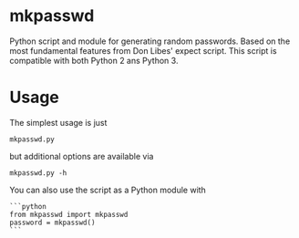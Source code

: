 # mkpasswd

Python script and module for generating random passwords. Based on the most
fundamental features from Don Libes' expect script. This script is compatible 
with both Python 2 ans Python 3.

# Usage

The simplest usage is just

    mkpasswd.py

but additional options are available via

    mkpasswd.py -h

You can also use the script as a Python module with

    ```python
    from mkpasswd import mkpasswd
    password = mkpasswd()
    ```
    
